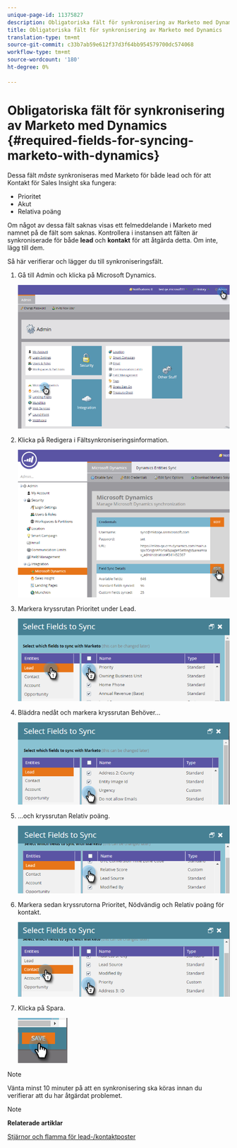 ```yaml
---
unique-page-id: 11375827
description: Obligatoriska fält för synkronisering av Marketo med Dynamics - Marketo Docs - Produktdokumentation
title: Obligatoriska fält för synkronisering av Marketo med Dynamics
translation-type: tm+mt
source-git-commit: c33b7ab59e612f37d3f64bb954579700dc574068
workflow-type: tm+mt
source-wordcount: '180'
ht-degree: 0%

---
```



# Obligatoriska fält för synkronisering av Marketo med Dynamics {#required-fields-for-syncing-marketo-with-dynamics}

Dessa fält *måste* synkroniseras med Marketo för både lead och för att Kontakt för Sales Insight ska fungera:

* Prioritet
* Akut
* Relativa poäng

Om något av dessa fält saknas visas ett felmeddelande i Marketo med namnet på de fält som saknas. Kontrollera i instansen att fälten är synkroniserade för både **lead** och **kontakt** för att åtgärda detta. Om inte, lägg till dem.

Så här verifierar och lägger du till synkroniseringsfält.

1. Gå till Admin och klicka på Microsoft Dynamics.

   ![](assets/image2015-10-9-9-3a50-3a9.png)

1. Klicka på Redigera i Fältsynkroniseringsinformation.

   ![](assets/image2015-10-9-9-3a52-3a23.png)

1. Markera kryssrutan Prioritet under Lead.

   ![](assets/image2016-6-8-13-3a33-3a50.png)

1. Bläddra nedåt och markera kryssrutan Behöver...

   ![](assets/image2016-6-8-13-3a35-3a22.png)

1. ...och kryssrutan Relativ poäng.

   ![](assets/image2016-6-8-13-3a36-3a1.png)

1. Markera sedan kryssrutorna Prioritet, Nödvändig och Relativ poäng för kontakt.

   ![](assets/image2016-6-8-13-3a36-3a36.png)

1. Klicka på Spara.

   ![](assets/image2016-6-8-13-3a41-3a27.png)

>[!NOTE]
>
>Vänta minst 10 minuter på att en synkronisering ska köras innan du verifierar att du har åtgärdat problemet.

>[!NOTE]
>
>**Relaterade artiklar**
>
>[Stjärnor och flamma för lead-/kontaktposter](http://docs.marketo.com/x/BICMAg)

